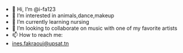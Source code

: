 - 👋 Hi, I’m @i-fa123
- 👀 I’m interested in animals,dance,makeup
- 🌱 I’m currently learning nursing
- 💞️ I’m looking to collaborate on music with one of my favorite artists 
- 📫 How to reach me:
- ines.fakraoui@upsat.tn


<!---
i-fa123/i-fa123 is a ✨ special ✨ repository because its `README.md` (this file) appears on your GitHub profile.
You can click the Preview link to take a look at your changes.
--->
